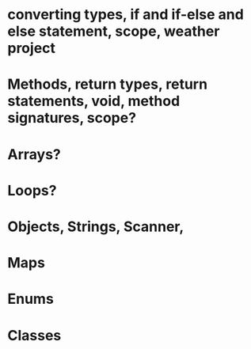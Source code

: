 
# converting types, if and if-else and else statement, scope, weather project

# Methods, return types, return statements, void, method signatures, scope?

# Arrays?

# Loops?

# Objects, Strings, Scanner, 

# Maps

# Enums

# Classes
